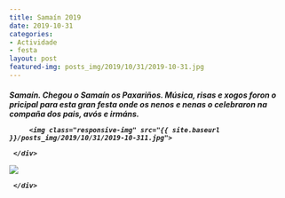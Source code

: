 ```yaml
---
title: Samaín 2019
date: 2019-10-31
categories:
- Actividade
- festa
layout: post
featured-img: posts_img/2019/10/31/2019-10-31.jpg
---
```

 <h5 class="center header text_h2">
Samaín.
 <!--more-->
Chegou o Samaín os Paxariños. Música, risas e xogos foron o pricipal para esta gran festa onde os nenos e nenas o celebraron na compaña dos pais, avós e irmáns.


<div class="row">
     <div class="col s6 m12">
	 
         <img class="responsive-img" src="{{ site.baseurl }}/posts_img/2019/10/31/2019-10-311.jpg">
		 
     </div>

<img class="responsive-img" src="{{ site.baseurl }}/posts_img/2019/10/31/2019-10-3111.jpg">
		 
     </div>
	   
  
 
 
 


